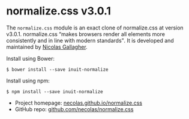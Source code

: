 # normalize.css v3.0.1

The `normalize.css` module is an exact clone of normalize.css at version v3.0.1.
normalize.css <q>makes browsers render all elements more consistently and in
line with modern standards</q>. It is developed and maintained by [Nicolas
Gallagher](https://twitter.com/necolas).

Install using Bower:

    $ bower install --save inuit-normalize

Install using npm:

    $ npm install --save inuit-normalize

* Project homepage: [necolas.github.io/normalize.css](http://necolas.github.io/normalize.css/)
* GitHub repo: [github.com/necolas/normalize.css](https://github.com/necolas/normalize.css/)
